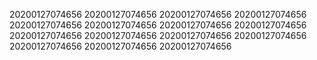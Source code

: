 20200127074656
20200127074656
20200127074656
20200127074656
20200127074656
20200127074656
20200127074656
20200127074656
20200127074656
20200127074656
20200127074656
20200127074656
20200127074656
20200127074656
20200127074656
